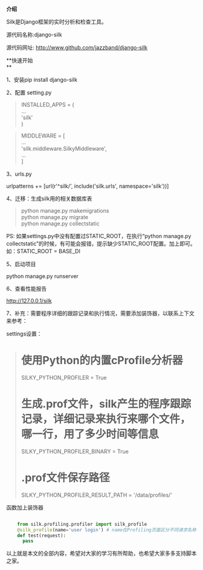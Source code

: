 **介绍**  

Silk是Django框架的实时分析和检查工具。  

源代码名称:django-silk  

源代码网址: [ http://www.github.com/jazzband/django-silk
](http://www.github.com/jazzband/django-silk)  

**快速开始  
**

1、安装pip install django-silk

2、配置 setting.py

> INSTALLED_APPS = (  
>  ...  
>  'silk'  
>  )  
>

> MIDDLEWARE = [  
>  ...  
>  'silk.middleware.SilkyMiddleware',  
>  ...  
>  ]  
>

3、urls.py

urlpatterns += [url(r'^silk/', include('silk.urls', namespace='silk'))]  

4、迁移：生成silk用的相关数据库表

> python manage.py makemigrations  
>  python manage.py migrate  
>  python manage.py collectstatic  
>

PS: 如果settings.py中没有配置过STATIC_ROOT，在执行“python manage.py
collectstatic”的时候，有可能会报错，提示缺少STATIC_ROOT配置。加上即可。如：STATIC_ROOT = BASE_DI

5、启动项目

python manage.py runserver

6、查看性能报告

http://127.0.0.1/silk

7、补充：需要程序详细的跟踪记录和执行情况，需要添加装饰器，以联系上下文来参考：

settings设置：

> # 使用Python的内置cProfile分析器  
>  SILKY_PYTHON_PROFILER = True
>
> # 生成.prof文件，silk产生的程序跟踪记录，详细记录来执行来哪个文件，哪一行，用了多少时间等信息  
>  SILKY_PYTHON_PROFILER_BINARY = True
>
> # .prof文件保存路径  
>  SILKY_PYTHON_PROFILER_RESULT_PATH = '/data/profiles/'  
>

函数加上装饰器

```python

    from silk.profiling.profiler import silk_profile
    @silk_profile(name='user login') # name在Profiling页面区分不同请求名称
    def test(request):
      pass
```

以上就是本文的全部内容，希望对大家的学习有所帮助，也希望大家多多支持脚本之家。

